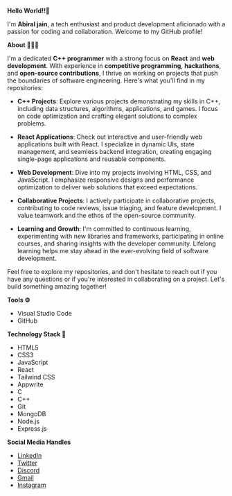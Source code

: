 

**Hello World!!👋**

I'm **Abiral jain**, a tech enthusiast and product development aficionado with a passion for coding and collaboration. Welcome to my GitHub profile!

**About 👨🏻‍💻**

I'm a dedicated **C++ programmer** with a strong focus on **React** and **web development**. With experience in **competitive programming**, **hackathons**, and **open-source contributions**, I thrive on working on projects that push the boundaries of software engineering. Here's what you'll find in my repositories:

- **C++ Projects**: Explore various projects demonstrating my skills in C++, including data structures, algorithms, applications, and games. I focus on code optimization and crafting elegant solutions to complex problems.

- **React Applications**: Check out interactive and user-friendly web applications built with React. I specialize in dynamic UIs, state management, and seamless backend integration, creating engaging single-page applications and reusable components.

- **Web Development**: Dive into my projects involving HTML, CSS, and JavaScript. I emphasize responsive designs and performance optimization to deliver web solutions that exceed expectations.

- **Collaborative Projects**: I actively participate in collaborative projects, contributing to code reviews, issue triaging, and feature development. I value teamwork and the ethos of the open-source community.

- **Learning and Growth**: I'm committed to continuous learning, experimenting with new libraries and frameworks, participating in online courses, and sharing insights with the developer community. Lifelong learning helps me stay ahead in the ever-evolving field of software development.

Feel free to explore my repositories, and don't hesitate to reach out if you have any questions or if you're interested in collaborating on a project. Let's build something amazing together!

**Tools ⚙️**
- Visual Studio Code
- GitHub


**Technology Stack 🔑**
- HTML5
- CSS3
- JavaScript
- React
- Tailwind CSS
- Appwrite
- C
- C++
- Git
- MongoDB
- Node.js
- Express.js

**Social Media Handles**
- [LinkedIn](#)
- [Twitter](#)
- [Discord](#)
- [Gmail](#)
- [Instagram](#)

